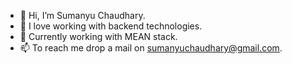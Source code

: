 - 👋 Hi, I’m Sumanyu Chaudhary.
- 👀 I love working with backend technologies.
- 🌱 Currently working with MEAN stack.
- 📫 To reach me drop a mail on sumanyuchaudhary@gmail.com.

<!---
Sumanyu17/Sumanyu17 is a ✨ special ✨ repository because its `README.md` (this file) appears on your GitHub profile.
You can click the Preview link to take a look at your changes.
--->
